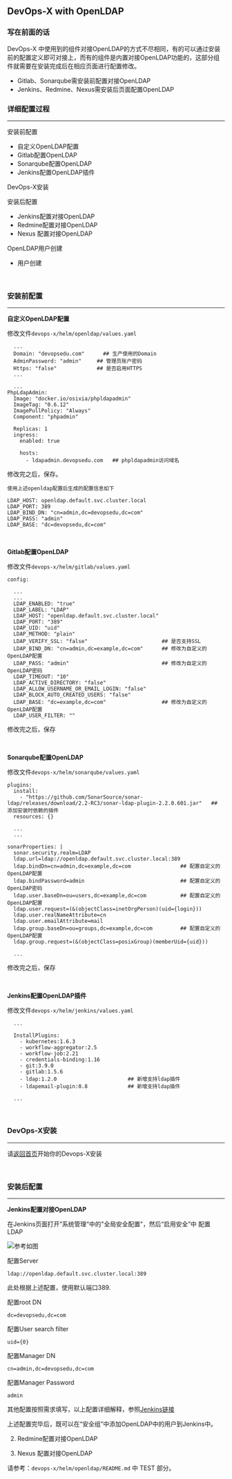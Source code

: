## DevOps-X with OpenLDAP

### 写在前面的话

DevOps-X 中使用到的组件对接OpenLDAP的方式不尽相同，有的可以通过安装前的配置定义即可对接上，而有的组件是内置对接OpenLDAP功能的，这部分组件就需要在安装完成后在相应页面进行配置修改。

* Gitlab、Sonarqube需安装前配置对接OpenLDAP
* Jenkins、Redmine、Nexus需安装后页面配置OpenLDAP

### 详细配置过程

--- 
安装前配置

* 自定义OpenLDAP配置
* Gitlab配置OpenLDAP
* Sonarqube配置OpenLDAP
* Jenkins配置OpenLDAP插件

DevOps-X安装

安装后配置

* Jenkins配置对接OpenLDAP
* Redmine配置对接OpenLDAP
* Nexus  配置对接OpenLDAP

OpenLDAP用户创建

* 用户创建

<br>

### 安装前配置
---

**自定义OpenLDAP配置**


修改文件`devops-x/helm/openldap/values.yaml`

```
  ...
  Domain: "devopsedu.com"      ## 生产使用的Domain
  AdminPassword: "admin"     ## 管理员账户密码
  Https: "false"             ## 是否启用HTTPS
  ...

  ...
PhpLdapAdmin:
  Image: "docker.io/osixia/phpldapadmin"
  ImageTag: "0.6.12"
  ImagePullPolicy: "Always"
  Component: "phpadmin"

  Replicas: 1
  ingress:
    enabled: true

    hosts:
      - ldapadmin.devopsedu.com   ## phpldapadmin访问域名
```

修改完之后，保存。

`使用上述openldap配置后生成的配置信息如下`

```
LDAP_HOST: openldap.default.svc.cluster.local
LDAP_PORT: 389
LDAP_BIND_DN: "cn=admin,dc=devopsedu,dc=com"
LDAP_PASS: "admin"
LDAP_BASE: "dc=devopsedu,dc=com"
```

<br>

**Gitlab配置OpenLDAP**

修改文件`devops-x/helm/gitlab/values.yaml`

```
config:
  
  ...
  ...
  LDAP_ENABLED: "true"
  LDAP_LABEL: "LDAP"
  LDAP_HOST: "openldap.default.svc.cluster.local"
  LDAP_PORT: "389"
  LDAP_UID: "uid"
  LDAP_METHOD: "plain"
  LDAP_VERIFY_SSL: "false"                        ## 是否支持SSL
  LDAP_BIND_DN: "cn=admin,dc=example,dc=com"      ## 修改为自定义的OpenLDAP配置 
  LDAP_PASS: "admin"                              ## 修改为自定义的OpenLDAP密码
  LDAP_TIMEOUT: "10"
  LDAP_ACTIVE_DIRECTORY: "false"
  LDAP_ALLOW_USERNAME_OR_EMAIL_LOGIN: "false"
  LDAP_BLOCK_AUTO_CREATED_USERS: "false"
  LDAP_BASE: "dc=example,dc=com"                  ## 修改为自定义的OpenLDAP配置
  LDAP_USER_FILTER: ""
```

修改完之后，保存

<br>

**Sonarqube配置OpenLDAP**

修改文件`devops-x/helm/sonarqube/values.yaml`

```
plugins:
  install: 
    - "https://github.com/SonarSource/sonar-ldap/releases/download/2.2-RC3/sonar-ldap-plugin-2.2.0.601.jar"   ## 添加安装时依赖的插件
  resources: {}

  ... 
  ...

sonarProperties: |
  sonar.security.realm=LDAP
  ldap.url=ldap://openldap.default.svc.cluster.local:389
  ldap.bindDn=cn=admin,dc=example,dc=com                ## 配置自定义的OpenLDAP配置
  ldap.bindPassword=admin                               ## 配置自定义的OpenLDAP密码
  ldap.user.baseDn=ou=users,dc=example,dc=com           ## 配置自定义的OpenLDAP配置
  ldap.user.request=(&(objectClass=inetOrgPerson)(uid={login}))
  ldap.user.realNameAttribute=cn
  ldap.user.emailAttribute=mail
  ldap.group.baseDn=ou=groups,dc=example,dc=com         ## 配置自定义的OpenLDAP配置
  ldap.group.request=(&(objectClass=posixGroup)(memberUid={uid}))

  ...
```

修改完之后，保存

<br>

**Jenkins配置OpenLDAP插件** 

修改文件`devops-x/helm/jenkins/values.yaml`

```
  ...  

  InstallPlugins:
    - kubernetes:1.6.3
    - workflow-aggregator:2.5
    - workflow-job:2.21
    - credentials-binding:1.16
    - git:3.9.0
    - gitlab:1.5.6
    - ldap:1.2.0                       ## 新增支持ldap插件
    - ldapemail-plugin:0.8             ## 新增支持ldap插件

  ...
```

<br>

### DevOps-X安装
---

请[返回首页](https://github.com/unixhot/devops-x)开始你的Devops-X安装

<br>

### 安装后配置
---

**Jenkins配置对接OpenLDAP**

在Jenkins页面打开”系统管理“中的"全局安全配置"，然后“启用安全”中 配置LDAP

![参考如图](/Users/dinna/Downloads/jenkins-ldap-config-01.png)

配置Server
```
ldap://openldap.default.svc.cluster.local:389
```
此处根据上述配置，使用默认端口389.

配置root DN
```
dc=devopsedu,dc=com
```

配置User search filter
```
uid={0}
```

配置Manager DN
```
cn=admin,dc=devopsedu,dc=com
```

配置Manager Password
```
admin
```

其他配置按照需求填写，以上配置详细解释，参照[Jenkins链接](https://wiki.jenkins.io/display/JENKINS/LDAP+Plugin)

上述配置完毕后，既可以在“安全组”中添加OpenLDAP中的用户到Jenkins中。

2. Redmine配置对接OpenLDAP


3. Nexus  配置对接OpenLDAP

请参考：`devops-x/helm/openldap/README.md` 中 TEST 部分。


